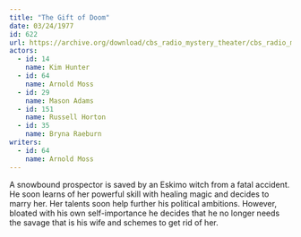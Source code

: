 ```yaml
---
title: "The Gift of Doom"
date: 03/24/1977
id: 622
url: https://archive.org/download/cbs_radio_mystery_theater/cbs_radio_mystery_theater-0601-0650.zip/cbs_radio_mystery_theater-0601-0650%2Fcbsrmt_0622_the_gift_of_doom.mp3
actors:  
  - id: 14
    name: Kim Hunter  
  - id: 64
    name: Arnold Moss  
  - id: 29
    name: Mason Adams  
  - id: 151
    name: Russell Horton  
  - id: 35
    name: Bryna Raeburn
writers:  
  - id: 64
    name: Arnold Moss
---
```

A snowbound prospector is saved by an Eskimo witch from a fatal accident. He soon learns of her powerful skill with healing magic and decides to marry her. Her talents soon help further his political ambitions. However, bloated with his own self-importance he decides that he no longer needs the savage that is his wife and schemes to get rid of her.